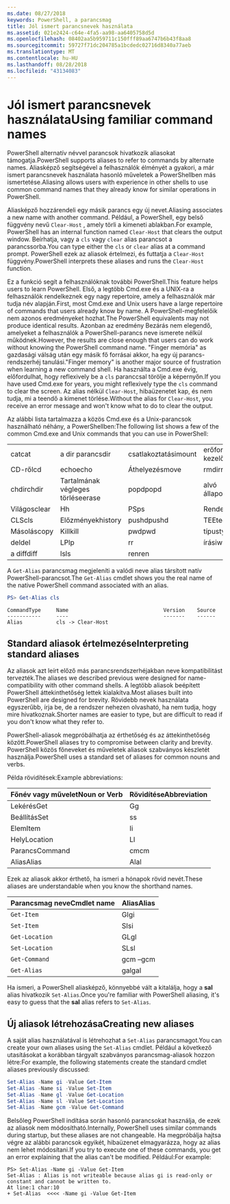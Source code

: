 ```yaml
---
ms.date: 08/27/2018
keywords: PowerShell, a parancsmag
title: Jól ismert parancsnevek használata
ms.assetid: 021e2424-c64e-4fa5-aa98-aa6405758d5d
ms.openlocfilehash: 08402aa5b959711c150fff89aa6747b6b43f8aa8
ms.sourcegitcommit: 59727f71dc204785a1bcdedc02716d8340a77aeb
ms.translationtype: MT
ms.contentlocale: hu-HU
ms.lasthandoff: 08/28/2018
ms.locfileid: "43134083"
---
```

# <a name="using-familiar-command-names"></a><span data-ttu-id="650f2-103">Jól ismert parancsnevek használata</span><span class="sxs-lookup"><span data-stu-id="650f2-103">Using familiar command names</span></span>

<span data-ttu-id="650f2-104">PowerShell alternatív névvel parancsok hivatkozik aliasokat támogatja.</span><span class="sxs-lookup"><span data-stu-id="650f2-104">PowerShell supports aliases to refer to commands by alternate names.</span></span> <span data-ttu-id="650f2-105">Aliasképző segítségével a felhasználók élményét a gyakori, a már ismert parancsnevek használata hasonló műveletek a PowerShellben más ismertetése.</span><span class="sxs-lookup"><span data-stu-id="650f2-105">Aliasing allows users with experience in other shells to use common command names that they already know for similar operations in PowerShell.</span></span>

<span data-ttu-id="650f2-106">Aliasképző hozzárendeli egy másik parancs egy új nevet.</span><span class="sxs-lookup"><span data-stu-id="650f2-106">Aliasing associates a new name with another command.</span></span> <span data-ttu-id="650f2-107">Például, a PowerShell, egy belső függvény nevű `Clear-Host` , amely törli a kimeneti ablakban.</span><span class="sxs-lookup"><span data-stu-id="650f2-107">For example, PowerShell has an internal function named `Clear-Host` that clears the output window.</span></span> <span data-ttu-id="650f2-108">Beírhatja, vagy a `cls` vagy `clear` alias parancsot a parancssorba.</span><span class="sxs-lookup"><span data-stu-id="650f2-108">You can type either the `cls` or `clear` alias at a command prompt.</span></span> <span data-ttu-id="650f2-109">PowerShell ezek az aliasok értelmezi, és futtatja a `Clear-Host` függvény.</span><span class="sxs-lookup"><span data-stu-id="650f2-109">PowerShell interprets these aliases and runs the `Clear-Host` function.</span></span>

<span data-ttu-id="650f2-110">Ez a funkció segít a felhasználóknak további PowerShell.</span><span class="sxs-lookup"><span data-stu-id="650f2-110">This feature helps users to learn PowerShell.</span></span> <span data-ttu-id="650f2-111">Első, a legtöbb Cmd.exe és a UNIX-ra a felhasználók rendelkeznek egy nagy repertoire, amely a felhasználók már tudja név alapján.</span><span class="sxs-lookup"><span data-stu-id="650f2-111">First, most Cmd.exe and Unix users have a large repertoire of commands that users already know by name.</span></span> <span data-ttu-id="650f2-112">A PowerShell-megfelelőik nem azonos eredményeket hozhat.</span><span class="sxs-lookup"><span data-stu-id="650f2-112">The PowerShell equivalents may not produce identical results.</span></span> <span data-ttu-id="650f2-113">Azonban az eredmény Bezárás nem elegendő, amelyeket a felhasználók a PowerShell-parancs neve ismerete nélkül működnek.</span><span class="sxs-lookup"><span data-stu-id="650f2-113">However, the results are close enough that users can do work without knowing the PowerShell command name.</span></span> <span data-ttu-id="650f2-114">"Finger memória" as gazdasági válság után egy másik fő forrásai akkor, ha egy új parancs-rendszerhéj tanulási.</span><span class="sxs-lookup"><span data-stu-id="650f2-114">"Finger memory" is another major source of frustration when learning a new command shell.</span></span> <span data-ttu-id="650f2-115">Ha használta a Cmd.exe évig, előfordulhat, hogy reflexively be a `cls` paranccsal törölje a képernyőn.</span><span class="sxs-lookup"><span data-stu-id="650f2-115">If you have used Cmd.exe for years, you might reflexively type the `cls` command to clear the screen.</span></span> <span data-ttu-id="650f2-116">Az alias nélkül `Clear-Host`, hibaüzenetet kap, és nem tudja, mi a teendő a kimenet törlése.</span><span class="sxs-lookup"><span data-stu-id="650f2-116">Without the alias for `Clear-Host`, you receive an error message and won't know what to do to clear the output.</span></span>

<span data-ttu-id="650f2-117">Az alábbi lista tartalmazza a közös Cmd.exe és a Unix-parancsok használható néhány, a PowerShellben:</span><span class="sxs-lookup"><span data-stu-id="650f2-117">The following list shows a few of the common Cmd.exe and Unix commands that you can use in PowerShell:</span></span>

|||||
|-|-|-|-|
|<span data-ttu-id="650f2-118">cat</span><span class="sxs-lookup"><span data-stu-id="650f2-118">cat</span></span>|<span data-ttu-id="650f2-119">a dir parancs</span><span class="sxs-lookup"><span data-stu-id="650f2-119">dir</span></span>|<span data-ttu-id="650f2-120">csatlakoztatási</span><span class="sxs-lookup"><span data-stu-id="650f2-120">mount</span></span>|<span data-ttu-id="650f2-121">erőforrás-kezelő</span><span class="sxs-lookup"><span data-stu-id="650f2-121">rm</span></span>|
|<span data-ttu-id="650f2-122">CD-ről</span><span class="sxs-lookup"><span data-stu-id="650f2-122">cd</span></span>|<span data-ttu-id="650f2-123">echo</span><span class="sxs-lookup"><span data-stu-id="650f2-123">echo</span></span>|<span data-ttu-id="650f2-124">Áthelyezés</span><span class="sxs-lookup"><span data-stu-id="650f2-124">move</span></span>|<span data-ttu-id="650f2-125">rmdir</span><span class="sxs-lookup"><span data-stu-id="650f2-125">rmdir</span></span>|
|<span data-ttu-id="650f2-126">chdir</span><span class="sxs-lookup"><span data-stu-id="650f2-126">chdir</span></span>|<span data-ttu-id="650f2-127">Tartalmának végleges törlése</span><span class="sxs-lookup"><span data-stu-id="650f2-127">erase</span></span>|<span data-ttu-id="650f2-128">popd</span><span class="sxs-lookup"><span data-stu-id="650f2-128">popd</span></span>|<span data-ttu-id="650f2-129">alvó állapot</span><span class="sxs-lookup"><span data-stu-id="650f2-129">sleep</span></span>|
|<span data-ttu-id="650f2-130">Világos</span><span class="sxs-lookup"><span data-stu-id="650f2-130">clear</span></span>|<span data-ttu-id="650f2-131">H</span><span class="sxs-lookup"><span data-stu-id="650f2-131">h</span></span>|<span data-ttu-id="650f2-132">PS</span><span class="sxs-lookup"><span data-stu-id="650f2-132">ps</span></span>|<span data-ttu-id="650f2-133">Rendezés</span><span class="sxs-lookup"><span data-stu-id="650f2-133">sort</span></span>|
|<span data-ttu-id="650f2-134">CLS</span><span class="sxs-lookup"><span data-stu-id="650f2-134">cls</span></span>|<span data-ttu-id="650f2-135">Előzmények</span><span class="sxs-lookup"><span data-stu-id="650f2-135">history</span></span>|<span data-ttu-id="650f2-136">pushd</span><span class="sxs-lookup"><span data-stu-id="650f2-136">pushd</span></span>|<span data-ttu-id="650f2-137">TEE</span><span class="sxs-lookup"><span data-stu-id="650f2-137">tee</span></span>|
|<span data-ttu-id="650f2-138">Másolás</span><span class="sxs-lookup"><span data-stu-id="650f2-138">copy</span></span>|<span data-ttu-id="650f2-139">Kill</span><span class="sxs-lookup"><span data-stu-id="650f2-139">kill</span></span>|<span data-ttu-id="650f2-140">pwd</span><span class="sxs-lookup"><span data-stu-id="650f2-140">pwd</span></span>|<span data-ttu-id="650f2-141">típus</span><span class="sxs-lookup"><span data-stu-id="650f2-141">type</span></span>|
|<span data-ttu-id="650f2-142">del</span><span class="sxs-lookup"><span data-stu-id="650f2-142">del</span></span>|<span data-ttu-id="650f2-143">LP</span><span class="sxs-lookup"><span data-stu-id="650f2-143">lp</span></span>|<span data-ttu-id="650f2-144">r</span><span class="sxs-lookup"><span data-stu-id="650f2-144">r</span></span>|<span data-ttu-id="650f2-145">írási</span><span class="sxs-lookup"><span data-stu-id="650f2-145">write</span></span>|
|<span data-ttu-id="650f2-146">a diff</span><span class="sxs-lookup"><span data-stu-id="650f2-146">diff</span></span>|<span data-ttu-id="650f2-147">ls</span><span class="sxs-lookup"><span data-stu-id="650f2-147">ls</span></span>|<span data-ttu-id="650f2-148">ren</span><span class="sxs-lookup"><span data-stu-id="650f2-148">ren</span></span>||

<span data-ttu-id="650f2-149">A `Get-Alias` parancsmag megjeleníti a valódi neve alias társított natív PowerShell-parancsot.</span><span class="sxs-lookup"><span data-stu-id="650f2-149">The `Get-Alias` cmdlet shows you the real name of the native PowerShell command associated with an alias.</span></span>

```powershell
PS> Get-Alias cls
```

```Output
CommandType     Name                               Version    Source
-----------     ----                               -------    ------
Alias           cls -> Clear-Host
```

## <a name="interpreting-standard-aliases"></a><span data-ttu-id="650f2-150">Standard aliasok értelmezése</span><span class="sxs-lookup"><span data-stu-id="650f2-150">Interpreting standard aliases</span></span>

<span data-ttu-id="650f2-151">Az aliasok azt leírt előző más parancsrendszerhéjakban neve kompatibilitást tervezték.</span><span class="sxs-lookup"><span data-stu-id="650f2-151">The aliases we described previous were designed for name-compatibility with other command shells.</span></span>
<span data-ttu-id="650f2-152">A legtöbb aliasok beépített PowerShell áttekinthetőség lettek kialakítva.</span><span class="sxs-lookup"><span data-stu-id="650f2-152">Most aliases built into PowerShell are designed for brevity.</span></span> <span data-ttu-id="650f2-153">Rövidebb nevek használata egyszerűbb, írja be, de a rendszer nehezen olvasható, ha nem tudja, hogy mire hivatkoznak.</span><span class="sxs-lookup"><span data-stu-id="650f2-153">Shorter names are easier to type, but are difficult to read if you don't know what they refer to.</span></span>

<span data-ttu-id="650f2-154">PowerShell-aliasok megpróbálhatja az érthetőség és az áttekinthetőség között.</span><span class="sxs-lookup"><span data-stu-id="650f2-154">PowerShell aliases try to compromise between clarity and brevity.</span></span> <span data-ttu-id="650f2-155">PowerShell közös főneveket és műveletek aliasok szabványos készletét használja.</span><span class="sxs-lookup"><span data-stu-id="650f2-155">PowerShell uses a standard set of aliases for common nouns and verbs.</span></span>

<span data-ttu-id="650f2-156">Példa rövidítések:</span><span class="sxs-lookup"><span data-stu-id="650f2-156">Example abbreviations:</span></span>

| <span data-ttu-id="650f2-157">Főnév vagy művelet</span><span class="sxs-lookup"><span data-stu-id="650f2-157">Noun or Verb</span></span> | <span data-ttu-id="650f2-158">Rövidítése</span><span class="sxs-lookup"><span data-stu-id="650f2-158">Abbreviation</span></span> |
|--------------|--------------|
| <span data-ttu-id="650f2-159">Lekérés</span><span class="sxs-lookup"><span data-stu-id="650f2-159">Get</span></span>          | <span data-ttu-id="650f2-160">G</span><span class="sxs-lookup"><span data-stu-id="650f2-160">g</span></span>            |
| <span data-ttu-id="650f2-161">Beállítás</span><span class="sxs-lookup"><span data-stu-id="650f2-161">Set</span></span>          | <span data-ttu-id="650f2-162">s</span><span class="sxs-lookup"><span data-stu-id="650f2-162">s</span></span>            |
| <span data-ttu-id="650f2-163">Elem</span><span class="sxs-lookup"><span data-stu-id="650f2-163">Item</span></span>         | <span data-ttu-id="650f2-164">I</span><span class="sxs-lookup"><span data-stu-id="650f2-164">i</span></span>            |
| <span data-ttu-id="650f2-165">Hely</span><span class="sxs-lookup"><span data-stu-id="650f2-165">Location</span></span>     | <span data-ttu-id="650f2-166">L</span><span class="sxs-lookup"><span data-stu-id="650f2-166">l</span></span>            |
| <span data-ttu-id="650f2-167">Parancs</span><span class="sxs-lookup"><span data-stu-id="650f2-167">Command</span></span>      | <span data-ttu-id="650f2-168">cm</span><span class="sxs-lookup"><span data-stu-id="650f2-168">cm</span></span>           |
| <span data-ttu-id="650f2-169">Alias</span><span class="sxs-lookup"><span data-stu-id="650f2-169">Alias</span></span>        | <span data-ttu-id="650f2-170">Al</span><span class="sxs-lookup"><span data-stu-id="650f2-170">al</span></span>           |

<span data-ttu-id="650f2-171">Ezek az aliasok akkor érthető, ha ismeri a hónapok rövid nevét.</span><span class="sxs-lookup"><span data-stu-id="650f2-171">These aliases are understandable when you know the shorthand names.</span></span>

| <span data-ttu-id="650f2-172">Parancsmag neve</span><span class="sxs-lookup"><span data-stu-id="650f2-172">Cmdlet name</span></span>    | <span data-ttu-id="650f2-173">Alias</span><span class="sxs-lookup"><span data-stu-id="650f2-173">Alias</span></span> |
|----------------|-------|
| `Get-Item `    | <span data-ttu-id="650f2-174">GI</span><span class="sxs-lookup"><span data-stu-id="650f2-174">gi</span></span>    |
| `Set-Item`     | <span data-ttu-id="650f2-175">SI</span><span class="sxs-lookup"><span data-stu-id="650f2-175">si</span></span>    |
| `Get-Location` | <span data-ttu-id="650f2-176">GL</span><span class="sxs-lookup"><span data-stu-id="650f2-176">gl</span></span>    |
| `Set-Location` | <span data-ttu-id="650f2-177">SL</span><span class="sxs-lookup"><span data-stu-id="650f2-177">sl</span></span>    |
| `Get-Command`  | <span data-ttu-id="650f2-178">gcm –</span><span class="sxs-lookup"><span data-stu-id="650f2-178">gcm</span></span>   |
| `Get-Alias`    | <span data-ttu-id="650f2-179">gal</span><span class="sxs-lookup"><span data-stu-id="650f2-179">gal</span></span>   |

<span data-ttu-id="650f2-180">Ha ismeri, a PowerShell aliasképző, könnyebbé vált a kitalálja, hogy a **sal** alias hivatkozik `Set-Alias`.</span><span class="sxs-lookup"><span data-stu-id="650f2-180">Once you're familiar with PowerShell aliasing, it's easy to guess that the **sal** alias refers to `Set-Alias`.</span></span>

## <a name="creating-new-aliases"></a><span data-ttu-id="650f2-181">Új aliasok létrehozása</span><span class="sxs-lookup"><span data-stu-id="650f2-181">Creating new aliases</span></span>

<span data-ttu-id="650f2-182">A saját alias használatával is létrehozhat a `Set-Alias` parancsmagot.</span><span class="sxs-lookup"><span data-stu-id="650f2-182">You can create your own aliases using the `Set-Alias` cmdlet.</span></span> <span data-ttu-id="650f2-183">Például a következő utasításokat a korábban tárgyalt szabványos parancsmag-aliasok hozzon létre:</span><span class="sxs-lookup"><span data-stu-id="650f2-183">For example, the following statements create the standard cmdlet aliases previously discussed:</span></span>

```powershell
Set-Alias -Name gi -Value Get-Item
Set-Alias -Name si -Value Set-Item
Set-Alias -Name gl -Value Get-Location
Set-Alias -Name sl -Value Set-Location
Set-Alias -Name gcm -Value Get-Command
```

<span data-ttu-id="650f2-184">Belsőleg PowerShell indítása során hasonló parancsokat használja, de ezek az aliasok nem módosítható.</span><span class="sxs-lookup"><span data-stu-id="650f2-184">Internally, PowerShell uses similar commands during startup, but these aliases are not changeable.</span></span>
<span data-ttu-id="650f2-185">Ha megpróbálja hajtsa végre az alábbi parancsok egyikét, hibaüzenet elmagyarázza, hogy az alias nem lehet módosítani.</span><span class="sxs-lookup"><span data-stu-id="650f2-185">If you try to execute one of these commands, you get an error explaining that the alias can't be modified.</span></span> <span data-ttu-id="650f2-186">Például:</span><span class="sxs-lookup"><span data-stu-id="650f2-186">For example:</span></span>

```
PS> Set-Alias -Name gi -Value Get-Item
Set-Alias : Alias is not writeable because alias gi is read-only or constant and cannot be written to.
At line:1 char:10
+ Set-Alias  <<<< -Name gi -Value Get-Item
```